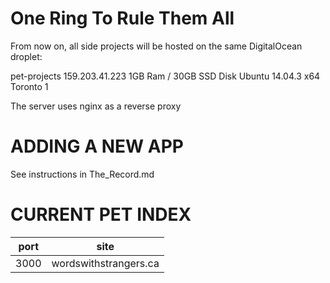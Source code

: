 One Ring To Rule Them All
=========================

From now on, all side projects will be hosted on the same DigitalOcean droplet:

  pet-projects
  159.203.41.223
  1GB Ram / 30GB SSD Disk
  Ubuntu 14.04.3 x64
  Toronto 1

The server uses nginx as a reverse proxy


ADDING A NEW APP
================

See instructions in The_Record.md



CURRENT PET INDEX
=================

port   | site
-------|-----------------------
3000   | wordswithstrangers.ca
